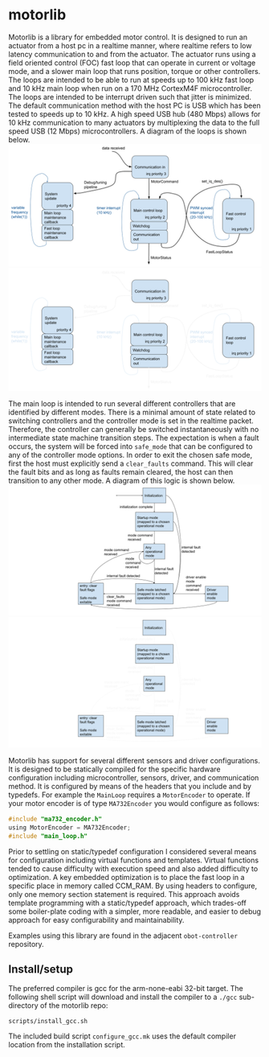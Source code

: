 # motorlib

Motorlib is a library for embedded motor control. It is designed to run an actuator from a host pc in a realtime manner, where realtime refers to low latency communication to and from the actuator. The actuator runs using a field oriented control (FOC) fast loop that can operate in current or voltage mode, and a slower main loop that runs position, torque or other controllers. The loops are intended to be able to run at speeds up to 100 kHz fast loop and 10 kHz main loop when run on a 170 MHz CortexM4F microcontroller. The loops are intended to be interrupt driven such that jitter is minimized. The default communication method with the host PC is USB which has been tested to speeds up to 10 kHz. A high speed USB hub (480 Mbps) allows for 10 kHz communication to many actuators by multiplexing the data to the full speed USB (12 Mbps) microcontrollers. A diagram of the loops is shown below.
![loop diagram](doc/motor_loop_diagram.svg#gh-light-mode-only)
![loop diagram](doc/motor_loop_diagram_dark.svg#gh-dark-mode-only)

The main loop is intended to run several different controllers that are identified by different modes. There is a minimal amount of state related to switching controllers and the controller mode is set in the realtime packet. Therefore, the controller can generally be switched instantaneously with no intermediate state machine transition steps. The expectation is when a fault occurs, the system will be forced into `safe_mode` that can be configured to any of the controller mode options. In order to exit the chosen safe mode, first the host must explicitly send a `clear_faults` command. This will clear the fault bits and as long as faults remain cleared, the host can then transition to any other mode. A diagram of this logic is shown below.
![state diagram](doc/obot_controller_state_diagram.svg#gh-light-mode-only)
![state diagram](doc/obot_controller_state_diagram_dark.svg#gh-dark-mode-only)

Motorlib has support for several different sensors and driver configurations. It is designed to be statically compiled for the specific hardware configuration including microcontroller, sensors, driver, and communication method. It is configured by means of the headers that you include and by typedefs. For example the `MainLoop` requires a `MotorEncoder` to operate. If your motor encoder is of type `MA732Encoder` you would configure as follows:
```c
#include "ma732_encoder.h"
using MotorEncoder = MA732Encoder;
#include "main_loop.h"
```
Prior to settling on static/typedef configuration I considered several means for configuration including virtual functions and templates. Virtual functions tended to cause difficulty with execution speed and also added difficulty to optimization. A key embedded optimization is to place the fast loop in a specific place in memory called CCM_RAM. By using headers to configure, only one memory section statement is required. This approach avoids template programming with a static/typedef approach, which trades-off some boiler-plate coding with a simpler, more readable, and easier to debug approach for easy configurability and maintainability.

Examples using this library are found in the adjacent `obot-controller` repository.

## Install/setup

The preferred compiler is gcc for the arm-none-eabi 32-bit target. The following shell script will download and install the compiler to a `./gcc` sub-directory of the motorlib repo:
```console
scripts/install_gcc.sh
```
The included build script `configure_gcc.mk` uses the default compiler location from the installation script.
